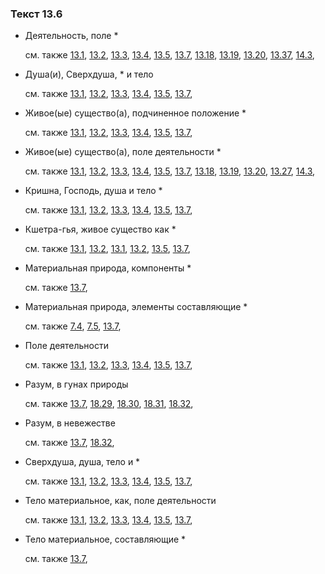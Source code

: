 ### Текст 13.6
	
- Деятельность, поле *

	см. также  [13.1](../13/1301.md),  [13.2](../13/1302.md),  [13.3](../13/1303.md),  [13.4](../13/1304.md),  [13.5](../13/1305.md),  [13.7](../13/1307.md),  [13.18](../13/1318.md),  [13.19](../13/1319.md),  [13.20](../13/1320.md),  [13.37](../13/1337.md),  [14.3](../14/1403.md), 
	
- Душа(и), Сверхдуша, * и тело

	см. также  [13.1](../13/1301.md),  [13.2](../13/1302.md),  [13.3](../13/1303.md),  [13.4](../13/1304.md),  [13.5](../13/1305.md),  [13.7](../13/1307.md), 
	
- Живое(ые) существо(а), подчиненное положение *

	см. также  [13.1](../13/1301.md),  [13.2](../13/1302.md),  [13.3](../13/1303.md),  [13.4](../13/1304.md),  [13.5](../13/1305.md),  [13.7](../13/1307.md), 
	
- Живое(ые) существо(а), поле деятельности *

	см. также  [13.1](../13/1301.md),  [13.2](../13/1302.md),  [13.3](../13/1303.md),  [13.4](../13/1304.md),  [13.5](../13/1305.md),  [13.7](../13/1307.md),  [13.18](../13/1318.md),  [13.19](../13/1319.md),  [13.20](../13/1320.md),  [13.27](../13/1327.md),  [14.3](../14/1403.md), 
	
- Кришна, Господь, душа и тело *

	см. также  [13.1](../13/1301.md),  [13.2](../13/1302.md),  [13.3](../13/1303.md),  [13.4](../13/1304.md),  [13.5](../13/1305.md),  [13.7](../13/1307.md), 
	
- Кшетра-гья, живое существо как *

	см. также  [13.1](../13/1301.md),  [13.2](../13/1302.md),  [13.1](../13/1301.md),  [13.2](../13/1302.md),  [13.5](../13/1305.md),  [13.7](../13/1307.md), 
	
- Материальная природа, компоненты *

	см. также  [13.7](../13/1307.md), 
	
- Материальная природа, элементы составляющие *

	см. также  [7.4](../07/0704.md),  [7.5](../07/0705.md),  [13.7](../13/1307.md), 
	
- Поле деятельности

	см. также  [13.1](../13/1301.md),  [13.2](../13/1302.md),  [13.3](../13/1303.md),  [13.4](../13/1304.md),  [13.5](../13/1305.md),  [13.7](../13/1307.md), 
	
- Разум, в гунах природы

	см. также  [13.7](../13/1307.md),  [18.29](../18/1829.md),  [18.30](../18/1830.md),  [18.31](../18/1831.md),  [18.32](../18/1832.md), 
	
- Разум, в невежестве

	см. также  [13.7](../13/1307.md),  [18.32](../18/1832.md), 
	
- Сверхдуша, душа, тело и *

	см. также  [13.1](../13/1301.md),  [13.2](../13/1302.md),  [13.3](../13/1303.md),  [13.4](../13/1304.md),  [13.5](../13/1305.md),  [13.7](../13/1307.md), 
	
- Тело материальное, как, поле деятельности

	см. также  [13.1](../13/1301.md),  [13.2](../13/1302.md),  [13.3](../13/1303.md),  [13.4](../13/1304.md),  [13.5](../13/1305.md),  [13.7](../13/1307.md), 
	
- Тело материальное, составляющие *

	см. также  [13.7](../13/1307.md), 
